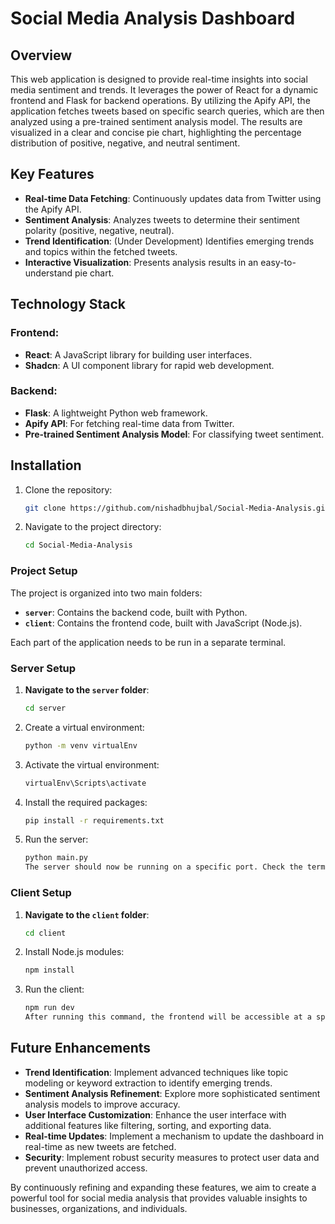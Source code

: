# Social Media Analysis Dashboard

## Overview

This web application is designed to provide real-time insights into social media sentiment and trends. It leverages the power of React for a dynamic frontend and Flask for backend operations. By utilizing the Apify API, the application fetches tweets based on specific search queries, which are then analyzed using a pre-trained sentiment analysis model. The results are visualized in a clear and concise pie chart, highlighting the percentage distribution of positive, negative, and neutral sentiment.

## Key Features

- **Real-time Data Fetching**: Continuously updates data from Twitter using the Apify API.
- **Sentiment Analysis**: Analyzes tweets to determine their sentiment polarity (positive, negative, neutral).
- **Trend Identification**: (Under Development) Identifies emerging trends and topics within the fetched tweets.
- **Interactive Visualization**: Presents analysis results in an easy-to-understand pie chart.

## Technology Stack

### Frontend:

- **React**: A JavaScript library for building user interfaces.
- **Shadcn**: A UI component library for rapid web development.

### Backend:

- **Flask**: A lightweight Python web framework.
- **Apify API**: For fetching real-time data from Twitter.
- **Pre-trained Sentiment Analysis Model**: For classifying tweet sentiment.

## Installation

1. Clone the repository:
   ```bash
   git clone https://github.com/nishadbhujbal/Social-Media-Analysis.git

   ```
2. Navigate to the project directory:

   ```bash
   cd Social-Media-Analysis

   ```

### Project Setup

The project is organized into two main folders:

- **`server`**: Contains the backend code, built with Python.
- **`client`**: Contains the frontend code, built with JavaScript (Node.js).

Each part of the application needs to be run in a separate terminal.

### Server Setup

1. **Navigate to the `server` folder**:
   ```bash
   cd server
   ```
2. Create a virtual environment:
   ```bash
   python -m venv virtualEnv
   ```
3. Activate the virtual environment:
   ```bash
   virtualEnv\Scripts\activate
   ```
4. Install the required packages:
   ```bash
   pip install -r requirements.txt
   ```
5. Run the server:
   ```bash
   python main.py
   The server should now be running on a specific port. Check the terminal output for the exact port.
   ```

### Client Setup

1. **Navigate to the `client` folder**:
   ```bash
   cd client
   ```
2. Install Node.js modules:
   ```bash
   npm install
   ```
3. Run the client:
   ```bash
   npm run dev
   After running this command, the frontend will be accessible at a specific port. The exact port should be displayed in the terminal.
   ```

## Future Enhancements

- **Trend Identification**: Implement advanced techniques like topic modeling or keyword extraction to identify emerging trends.
- **Sentiment Analysis Refinement**: Explore more sophisticated sentiment analysis models to improve accuracy.
- **User Interface Customization**: Enhance the user interface with additional features like filtering, sorting, and exporting data.
- **Real-time Updates**: Implement a mechanism to update the dashboard in real-time as new tweets are fetched.
- **Security**: Implement robust security measures to protect user data and prevent unauthorized access.

By continuously refining and expanding these features, we aim to create a powerful tool for social media analysis that provides valuable insights to businesses, organizations, and individuals.

